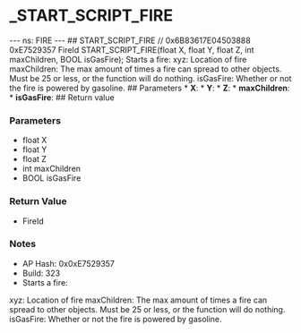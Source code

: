 # _START_SCRIPT_FIRE

--- ns: FIRE --- ## START_SCRIPT_FIRE  // 0x6B83617E04503888 0xE7529357 FireId START_SCRIPT_FIRE(float X, float Y, float Z, int maxChildren, BOOL isGasFire);  Starts a fire: xyz: Location of fire maxChildren: The max amount of times a fire can spread to other objects. Must be 25 or less, or the function will do nothing. isGasFire: Whether or not the fire is powered by gasoline.  ## Parameters * **X**: * **Y**: * **Z**: * **maxChildren**: * **isGasFire**:  ## Return value

### Parameters
* float X
* float Y
* float Z
* int maxChildren
* BOOL isGasFire

### Return Value
* FireId

### Notes
* AP Hash: 0x0xE7529357
* Build: 323
* Starts a fire:

xyz: Location of fire
maxChildren: The max amount of times a fire can spread to other objects. Must be 25 or less, or the function will do nothing.
isGasFire: Whether or not the fire is powered by gasoline.

